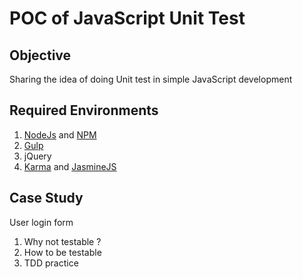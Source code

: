 # POC of JavaScript Unit Test

## Objective
Sharing the idea of doing Unit test in simple JavaScript development

## Required Environments
1. [NodeJs](https://nodejs.org) and [NPM](https://www.sitepoint.com/beginners-guide-node-package-manager/)
2. [Gulp](http://gulpjs.com)
3. jQuery
4. [Karma](https://karma-runner.github.io/1.0/index.html) and [JasmineJS](https://jasmine.github.io/)

## Case Study
User login form
1. Why not testable ?
2. How to be testable
3. TDD practice

